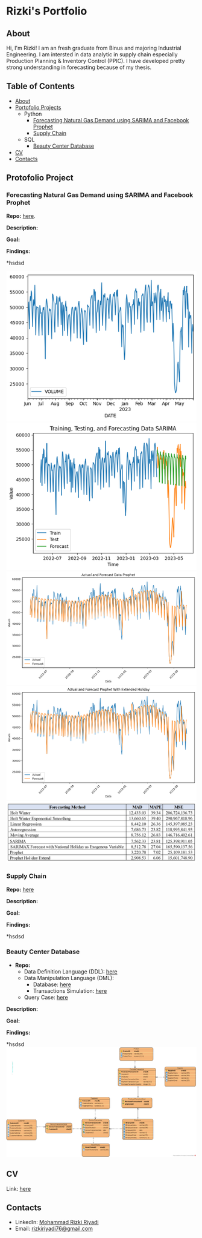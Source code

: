 # Rizki's Portfolio
## About
Hi, I'm Rizki! I am an fresh graduate from Binus and majoring Industrial Engineering. I am intersted in data analytic in supply chain especially Production Planning & Inventory Control (PPIC). I have developed pretty strong understanding in forecasting because of my thesis. 

## Table of Contents
- [About](https://github.com/RizkiRiyadi/RizkiRiyadi.github.io/blob/main/README.md#about)
- [Portofolio Projects](https://github.com/RizkiRiyadi/RizkiRiyadi.github.io/blob/main/README.md#protofolio-projects)
  - Python 
    - [Forecasting Natural Gas Demand using SARIMA and Facebook Prophet](https://github.com/RizkiRiyadi/RizkiRiyadi.github.io/blob/main/README.md#Forecasting-Natural-Gas-Demand-using-SARIMA-and-Facebook-Prophet)
    - [Supply Chain](https://github.com/RizkiRiyadi/RizkiRiyadi.github.io/blob/main/README.md#supply-chain)
  - SQL
    - [Beauty Center Database](https://github.com/RizkiRiyadi/RizkiRiyadi.github.io/blob/main/README.md#beauty-center-database)
- [CV](https://github.com/RizkiRiyadi/RizkiRiyadi.github.io/blob/main/README.md#cv)
- [Contacts](https://github.com/RizkiRiyadi/RizkiRiyadi.github.io/blob/main/README.md#contacts)

## Protofolio Project

### Forecasting Natural Gas Demand using SARIMA and Facebook Prophet
**Repo:** [here](https://github.com/RizkiRiyadi/ForecastGasDemandKarawang/blob/main/Sarima_Prophet.ipynb).

**Description:**

**Goal:**

**Findings:**

*hsdsd

![](https://github.com/RizkiRiyadi/RizkiRiyadi.github.io/blob/main/ForecastPhotos/OverviewData.png)
![Train_Test_Forecast_SARIMA](https://github.com/RizkiRiyadi/ForecastGasDemandKarawang/blob/main/ForecastPhotos/Train_Test_Forecast_SARIMA.png)
![Actual_Forecast_Prophet](https://github.com/RizkiRiyadi/ForecastGasDemandKarawang/blob/main/ForecastPhotos/Actual_Forecast_Prophet.png)
![Actual_Forecast_Prophet_Extended Holiday](https://github.com/RizkiRiyadi/ForecastGasDemandKarawang/blob/main/ForecastPhotos/Actual_Forecast_Prophet_Extended%20Holiday.png)
![ForecastAccuracy](https://github.com/RizkiRiyadi/ForecastGasDemandKarawang/blob/main/ForecastPhotos/ForecastAccuracy.png)

### Supply Chain
**Repo:** [here](https://github.com/RizkiRiyadi/Supply_Chain_Case/blob/main/Supply-Chain-EDA.ipynb)

**Description:**

**Goal:**

**Findings:**

*hsdsd


### Beauty Center Database
- **Repo:**
  - Data Definition Language (DDL): [here](https://github.com/RizkiRiyadi/BeautyCenterDatabase/blob/main/Query%20B%20DDL.sql)
  - Data Manipulation Language (DML):
    - Database: [here](https://github.com/RizkiRiyadi/BeautyCenterDatabase/blob/main/Query%20C%20DML.sql)
    - Transactions Simulation: [here](https://github.com/RizkiRiyadi/BeautyCenterDatabase/blob/main/Query%20D%20DML%20simulate.sql)
  - Query Case: [here](https://github.com/RizkiRiyadi/BeautyCenterDatabase/blob/main/10%20case%20Query%20E.sql)
 
    
**Description:**

**Goal:**

**Findings:**

*hsdsd
![ERD](https://github.com/RizkiRiyadi/BeautyCenterDatabase/blob/main/Beauty%20Center%20ERD.png)


## CV
Link: [here](https://drive.google.com/file/d/1xZBB3X-Lh30Yw9mKAcJqkjlQJHtzz5mU/view?usp=sharing)

## Contacts
- LinkedIn: [Mohammad Rizki Riyadi](https://www.linkedin.com/in/mohammad-rizki-riyadi/)
- Email: rizkiriyadi76@gmail.com


